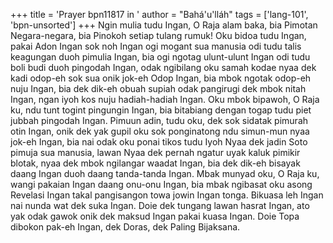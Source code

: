 +++
title = 'Prayer bpn11817 in '
author = "Bahá'u'lláh"
tags = ['lang-101', 'bpn-unsorted']
+++
Ngin mulia tudu Ingan, O Raja alam baka, bia Pimotan Negara-negara, bia Pinokoh setiap tulang rumuk! Oku bidoa tudu Ingan, pakai Adon Ingan sok noh Ingan ogi mogant sua manusia odi tudu talis keagungan duoh pimulia Ingan, bia ogi ngotag ulunt-ulunt Ingan odi tudu boli budi duoh pingodah Ingan, odak ngibilang oku samah kodae nyaa dek kadi odop-eh sok sua onik jok-eh Odop Ingan, bia mbok ngotak odop-eh nuju Ingan, bia dek dik-eh obuah supiah odak pangirugi dek mbok nitah Ingan, ngan iyoh kos nuju hadiah-hadiah Ingan. 
Oku mbok bipawoh, O Raja ku, ndu tunt togint pingungin Ingan, bia bitabiang dengan togap tudu piet jubbah pingodah Ingan. Pimuun adin, tudu oku, dek sok sidatak pimurah otin Ingan, onik dek yak gupil oku sok ponginatong ndu simun-mun nyaa jok-eh Ingan, bia nai odak oku ponai tikos tudu Iyoh Nyaa dek jadin Soto pimuja sua manusia, lawan Nyaa dek pernah ngatur uyak kaluk pimikir blotak, nyaa dek mbok ngilangar waadat Ingan, bia dek dik-eh bisayak daang Ingan duoh daang tanda-tanda Ingan. 
Mbak munyad oku, O Raja ku, wangi pakaian Ingan daang onu-onu Ingan, bia mbak ngibasat oku asong Revelasi Ingan takal pangisangon towa jowin Ingan tonga. Bikuasa leh Ingan nai nunda wat dek suka Ingan. Doie dek tungang lawan hasrat Ingan, ato yak odak gawok onik dek maksud Ingan pakai kuasa Ingan. Doie Topa dibokon pak-eh Ingan, dek Doras, dek Paling Bijaksana.
